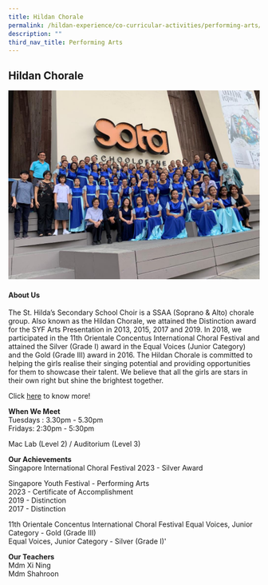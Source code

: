 ```yaml
---
title: Hildan Chorale
permalink: /hildan-experience/co-curricular-activities/performing-arts/hildan-chorale/
description: ""
third_nav_title: Performing Arts
---
```

Hildan Chorale
--------------

![](/images/CCA/Chorale.png)

#### About Us

The St. Hilda’s Secondary School Choir is a SSAA (Soprano &amp; Alto) chorale group. Also known as the&nbsp;Hildan&nbsp;Chorale, we attained the Distinction award for the SYF Arts Presentation in 2013, 2015, 2017 and 2019. In 2018, we participated in the 11th Orientale Concentus International Choral Festival and attained the Silver (Grade I) award in the Equal Voices (Junior Category) and the Gold (Grade III) award in 2016. The&nbsp;Hildan&nbsp;Chorale is committed to helping the girls&nbsp;realise&nbsp;their singing potential and providing opportunities for them to showcase their talent. We believe that all the girls are stars in their own right but shine the brightest together.

Click&nbsp;[here](/files/CCA/Chorale.pdf)&nbsp;to know more!

**When We Meet** <br>
Tuesdays :&nbsp;3.30pm - 5.30pm&nbsp;  
Fridays:&nbsp;2:30pm - 5:30pm

Mac Lab (Level 2) / Auditorium (Level 3)

**Our Achievements**<br>
Singapore International Choral Festival 2023 - Silver Award<br>

Singapore Youth Festival - Performing Arts  <br>
2023 - Certificate of Accomplishment<br>
2019 - Distinction  <br>
2017 - Distinction <br>
  
11th Orientale Concentus International Choral Festival 
Equal Voices, Junior Category - Gold (Grade III)  
Equal Voices, Junior Category -&nbsp;Silver (Grade I)'

**Our Teachers** <br>
Mdm Xi Ning  
Mdm Shahroon

